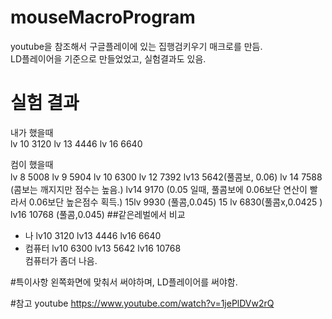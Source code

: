 # mouseMacroProgram

youtube을 참조해서 구글플레이에 있는 집행검키우기 매크로를 만듬.  
LD플레이어을 기준으로 만들었었고, 실험결과도 있음.

# 실험 결과

내가 했을때  
lv 10 3120 lv 13 4446 lv 16 6640

컴이 했을때  
lv 8 5008 lv 9 5904 lv 10 6300 lv 12 7392 lv13 5642(풀콤보, 0.06) lv 14 7588 (콤보는 깨지지만 점수는 높음.) lv14 9170 (0.05 일때, 풀콤보에 0.06보단 연산이 빨라서 0.06보단 높은점수 획득.)
15lv 9930 (풀콤,0.045) 15 lv 6830(풀콤x,0.0425 ) lv16 10768 (풀콤,0.045) ##같은레벌에서 비교

- 나
  lv10 3120 lv13 4446 lv16 6640
- 컴퓨터
  lv10 6300 lv13 5642 lv16 10768  
  컴퓨터가 좀더 나음.

#특이사항
왼쪽화면에 맞춰서 써야하며, LD플레이어를 써야함.

#참고 youtube
https://www.youtube.com/watch?v=1jePlDVw2rQ
